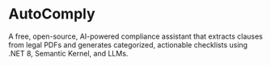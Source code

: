 # AutoComply
A free, open-source, AI-powered compliance assistant that extracts clauses from legal PDFs and generates categorized, actionable checklists using .NET 8, Semantic Kernel, and LLMs.
